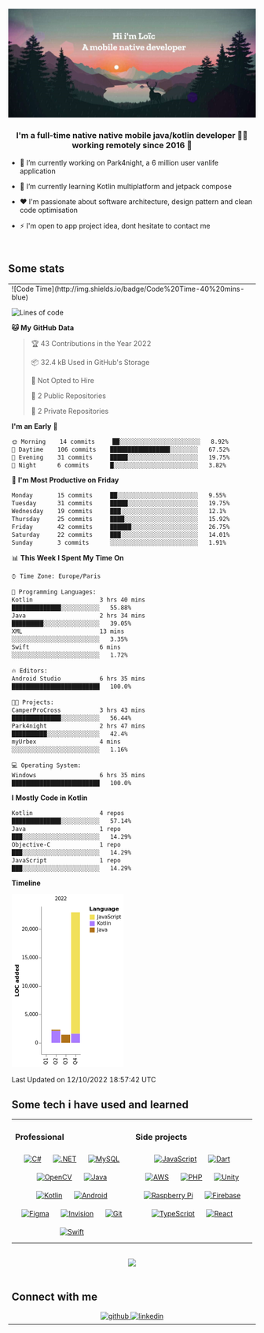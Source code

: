 ![MasterHead](https://github.com/LoicBch/LoicBch/blob/main/headerjpg.jpg?raw=true)

### <div align="center">I'm a full-time native native mobile java/kotlin developer 👨‍💻 working remotely since 2016 🚀</div>  
  

- 🚐 I’m currently working on Park4night, a 6 million user vanlife application    
  

- 🌱 I’m currently learning Kotlin multiplatform and jetpack compose  
  

- ❤️ I'm passionate about software architecture, design pattern and clean code optimisation  
  

- ⚡ I'm open to  app project idea, dont hesitate to contact me  
  

<br/>

## Some stats

<table><tr><td valign="top" width="50%">
<!--START_SECTION:waka-->
![Code Time](http://img.shields.io/badge/Code%20Time-40%20mins-blue)

![Lines of code](https://img.shields.io/badge/From%20Hello%20World%20I%27ve%20Written-27%20Thousand%20lines%20of%20code-blue)

**🐱 My GitHub Data** 

> 🏆 43 Contributions in the Year 2022
 > 
> 📦 32.4 kB Used in GitHub's Storage 
 > 
> 🚫 Not Opted to Hire
 > 
> 📜 2 Public Repositories 
 > 
> 🔑 2 Private Repositories  
 > 
**I'm an Early 🐤** 

```text
🌞 Morning    14 commits     ██░░░░░░░░░░░░░░░░░░░░░░░   8.92% 
🌆 Daytime    106 commits    █████████████████░░░░░░░░   67.52% 
🌃 Evening    31 commits     █████░░░░░░░░░░░░░░░░░░░░   19.75% 
🌙 Night      6 commits      █░░░░░░░░░░░░░░░░░░░░░░░░   3.82%

```
📅 **I'm Most Productive on Friday** 

```text
Monday       15 commits     ██░░░░░░░░░░░░░░░░░░░░░░░   9.55% 
Tuesday      31 commits     █████░░░░░░░░░░░░░░░░░░░░   19.75% 
Wednesday    19 commits     ███░░░░░░░░░░░░░░░░░░░░░░   12.1% 
Thursday     25 commits     ████░░░░░░░░░░░░░░░░░░░░░   15.92% 
Friday       42 commits     ██████░░░░░░░░░░░░░░░░░░░   26.75% 
Saturday     22 commits     ███░░░░░░░░░░░░░░░░░░░░░░   14.01% 
Sunday       3 commits      ░░░░░░░░░░░░░░░░░░░░░░░░░   1.91%

```


📊 **This Week I Spent My Time On** 

```text
⌚︎ Time Zone: Europe/Paris

💬 Programming Languages: 
Kotlin                   3 hrs 40 mins       ██████████████░░░░░░░░░░░   55.88% 
Java                     2 hrs 34 mins       █████████░░░░░░░░░░░░░░░░   39.05% 
XML                      13 mins             ░░░░░░░░░░░░░░░░░░░░░░░░░   3.35% 
Swift                    6 mins              ░░░░░░░░░░░░░░░░░░░░░░░░░   1.72%

🔥 Editors: 
Android Studio           6 hrs 35 mins       █████████████████████████   100.0%

🐱‍💻 Projects: 
CamperProCross           3 hrs 43 mins       ██████████████░░░░░░░░░░░   56.44% 
Park4night               2 hrs 47 mins       ██████████░░░░░░░░░░░░░░░   42.4% 
myUrbex                  4 mins              ░░░░░░░░░░░░░░░░░░░░░░░░░   1.16%

💻 Operating System: 
Windows                  6 hrs 35 mins       █████████████████████████   100.0%

```

**I Mostly Code in Kotlin** 

```text
Kotlin                   4 repos             ██████████████░░░░░░░░░░░   57.14% 
Java                     1 repo              ███░░░░░░░░░░░░░░░░░░░░░░   14.29% 
Objective-C              1 repo              ███░░░░░░░░░░░░░░░░░░░░░░   14.29% 
JavaScript               1 repo              ███░░░░░░░░░░░░░░░░░░░░░░   14.29%

```


**Timeline**

![Chart not found](https://raw.githubusercontent.com/LoicBch/LoicBch/main/charts/bar_graph.png) 


 Last Updated on 12/10/2022 18:57:42 UTC
<!--END_SECTION:waka-->

## Some tech i have used and learned
<table><tr><td valign="top" width="50%">



### Professional  
<div align="center">  
<a href="https://docs.microsoft.com/en-us/dotnet/csharp/" target="_blank"><img style="margin: 10px" src="https://profilinator.rishav.dev/skills-assets/csharp-original.svg" alt="C#" height="50" /></a>  
<a href="https://dotnet.microsoft.com/download/dotnet-framework" target="_blank"><img style="margin: 10px" src="https://profilinator.rishav.dev/skills-assets/dot-net-original-wordmark.svg" alt=".NET" height="50" /></a>  
<a href="https://www.mysql.com/" target="_blank"><img style="margin: 10px" src="https://profilinator.rishav.dev/skills-assets/mysql-original-wordmark.svg" alt="MySQL" height="50" /></a>  
<a href="https://opencv.org/" target="_blank"><img style="margin: 10px" src="https://profilinator.rishav.dev/skills-assets/opencv-icon.svg" alt="OpenCV" height="50" /></a>  
<a href="https://www.java.com/" target="_blank"><img style="margin: 10px" src="https://profilinator.rishav.dev/skills-assets/java-original-wordmark.svg" alt="Java" height="50" /></a>  
<a href="https://kotlinlang.org/" target="_blank"><img style="margin: 10px" src="https://profilinator.rishav.dev/skills-assets/kotlinlang-icon.svg" alt="Kotlin" height="50" /></a>  
<a href="https://www.android.com/intl/en_in/" target="_blank"><img style="margin: 10px" src="https://profilinator.rishav.dev/skills-assets/android-original-wordmark.svg" alt="Android" height="50" /></a>  
<a href="https://www.figma.com/" target="_blank"><img style="margin: 10px" src="https://profilinator.rishav.dev/skills-assets/figma-icon.svg" alt="Figma" height="50" /></a>  
<a href="https://www.invisionapp.com/" target="_blank"><img style="margin: 10px" src="https://profilinator.rishav.dev/skills-assets/invision.svg" alt="Invision" height="50" /></a>  
<a href="https://github.com/" target="_blank"><img style="margin: 10px" src="https://profilinator.rishav.dev/skills-assets/git-scm-icon.svg" alt="Git" height="50" /></a>  
<a href="https://developer.apple.com/swift/" target="_blank"><img style="margin: 10px" src="https://profilinator.rishav.dev/skills-assets/swift-original-wordmark.svg" alt="Swift" height="50" /></a>  
</div>

</td><td valign="top" width="50%">



### Side projects  
<div align="center">  
<a href="https://www.javascript.com/" target="_blank"><img style="margin: 10px" src="https://profilinator.rishav.dev/skills-assets/javascript-original.svg" alt="JavaScript" height="50" /></a>  
<a href="https://dart.dev/" target="_blank"><img style="margin: 10px" src="https://profilinator.rishav.dev/skills-assets/dartlang-icon.svg" alt="Dart" height="50" /></a>  
<a href="https://aws.amazon.com/" target="_blank"><img style="margin: 10px" src="https://profilinator.rishav.dev/skills-assets/amazonwebservices-original-wordmark.svg" alt="AWS" height="50" /></a>  
<a href="https://www.php.net/" target="_blank"><img style="margin: 10px" src="https://profilinator.rishav.dev/skills-assets/php-original.svg" alt="PHP" height="50" /></a>  
<a href="https://unity.com/" target="_blank"><img style="margin: 10px" src="https://profilinator.rishav.dev/skills-assets/unity.png" alt="Unity" height="50" /></a>  
<a href="https://www.raspberrypi.org/" target="_blank"><img style="margin: 10px" src="https://profilinator.rishav.dev/skills-assets/raspberrypi.png" alt="Raspberry Pi" height="50" /></a>  
<a href="https://firebase.google.com/" target="_blank"><img style="margin: 10px" src="https://profilinator.rishav.dev/skills-assets/firebase.png" alt="Firebase" height="50" /></a>  
<a href="https://www.typescriptlang.org/" target="_blank"><img style="margin: 10px" src="https://profilinator.rishav.dev/skills-assets/typescript-original.svg" alt="TypeScript" height="50" /></a>  
<a href="https://reactjs.org/" target="_blank"><img style="margin: 10px" src="https://profilinator.rishav.dev/skills-assets/react-original-wordmark.svg" alt="React" height="50" /></a>  
</div>

</td></tr></table>  

<br/>  

<div align="center"><img src="https://spotify-github-profile.vercel.app/api/view?uid=1179330596&cover_image=true&theme=default&show_offline=false" /></div>  

<br/>  


## Connect with me  
<div align="center">
<a href="https://github.com/LoicBch" target="_blank">
<img src=https://img.shields.io/badge/github-%2324292e.svg?&style=for-the-badge&logo=github&logoColor=white alt=github style="margin-bottom: 5px;" />
</a>
<a href="https://linkedin.com/in/Nicolas Bouchisse" target="_blank">
<img src=https://img.shields.io/badge/linkedin-%231E77B5.svg?&style=for-the-badge&logo=linkedin&logoColor=white alt=linkedin style="margin-bottom: 5px;" />
</a>  
</div>  
